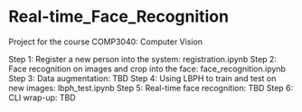 # Real-time_Face_Recognition
Project for the course COMP3040: Computer Vision

Step 1: Register a new person into the system: registration.ipynb
Step 2: Face recognition on images and crop into the face: face_recognition.ipynb
Step 3: Data augmentation: TBD
Step 4: Using LBPH to train and test on new images: lbph_test.ipynb
Step 5: Real-time face recognition: TBD
Step 6: CLI wrap-up: TBD